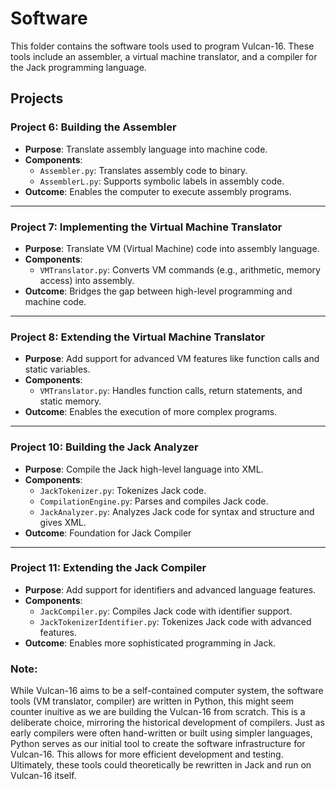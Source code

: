 # Software

This folder contains the software tools used to program Vulcan-16. These tools include an assembler, a virtual machine translator, and a compiler for the Jack programming language.

## Projects

### **Project 6: Building the Assembler**
- **Purpose**: Translate assembly language into machine code.
- **Components**:
  - `Assembler.py`: Translates assembly code to binary.
  - `AssemblerL.py`: Supports symbolic labels in assembly code.
- **Outcome**: Enables the computer to execute assembly programs.

---

### **Project 7: Implementing the Virtual Machine Translator**
- **Purpose**: Translate VM (Virtual Machine) code into assembly language.
- **Components**:
  - `VMTranslator.py`: Converts VM commands (e.g., arithmetic, memory access) into assembly.
- **Outcome**: Bridges the gap between high-level programming and machine code.

---

### **Project 8: Extending the Virtual Machine Translator**
- **Purpose**: Add support for advanced VM features like function calls and static variables.
- **Components**:
  - `VMTranslator.py`: Handles function calls, return statements, and static memory.
- **Outcome**: Enables the execution of more complex programs.

---

### **Project 10: Building the Jack Analyzer**
- **Purpose**: Compile the Jack high-level language into XML.
- **Components**:
  - `JackTokenizer.py`: Tokenizes Jack code.
  - `CompilationEngine.py`: Parses and compiles Jack code.
  - `JackAnalyzer.py`: Analyzes Jack code for syntax and structure and gives XML.
- **Outcome**: Foundation for Jack Compiler

---

### **Project 11: Extending the Jack Compiler**
- **Purpose**: Add support for identifiers and advanced language features.
- **Components**:
  - `JackCompiler.py`: Compiles Jack code with identifier support.
  - `JackTokenizerIdentifier.py`: Tokenizes Jack code with advanced features.
- **Outcome**: Enables more sophisticated programming in Jack.

### Note:
While Vulcan-16 aims to be a self-contained computer system, the software tools (VM translator, compiler) are written in Python, this might seem counter inuitive as we are building the Vulcan-16 from scratch. This is a deliberate choice, mirroring the historical development of compilers.  Just as early compilers were often hand-written or built using simpler languages, Python serves as our initial tool to create the software infrastructure for Vulcan-16.  This allows for more efficient development and testing.  Ultimately, these tools could theoretically be rewritten in Jack and run on Vulcan-16 itself.